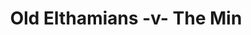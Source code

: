 ---
year: "1992"
serialNumber: "0142" 
game: "Old Elthamians"
title: "Old Elthamians -v- The Min"
gameLocation: "Foxbury"
gameDate: "/1992"
result: ""
resultType: ""
type: "game"
---